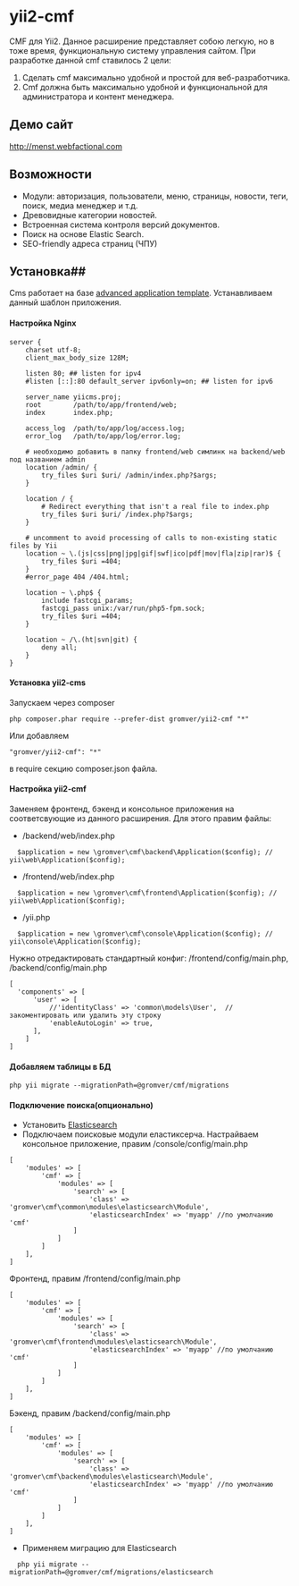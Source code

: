 # yii2-cmf

CMF для Yii2. Данное расширение представляет собою легкую, но в тоже время, функциональную систему управления сайтом. При разработке данной cmf ставилось 2 цели:

1. Сделать cmf максимально удобной и простой для веб-разработчика.
2. Cmf должна быть максимально удобной и функциональной для администратора и контент менеджера.

## Демо сайт
http://menst.webfactional.com

## Возможности

* Модули: авторизация, пользователи, меню, страницы, новости, теги, поиск, медиа менеджер и т.д.
* Древовидные категории новостей.
* Встроенная система контроля версий документов.
* Поиск на основе Elastic Search.
* SEO-friendly адреса страниц (ЧПУ)

## Установка##

Cms работает на базе [advanced application template](http://www.yiiframework.com/doc-2.0/guide-tutorial-advanced-app.html). Устанавливаем данный шаблон приложения.

#### Настройка Nginx
```nginx
server {
    charset utf-8;
    client_max_body_size 128M;

    listen 80; ## listen for ipv4
    #listen [::]:80 default_server ipv6only=on; ## listen for ipv6

    server_name yiicms.proj;
    root        /path/to/app/frontend/web;
    index       index.php;

    access_log  /path/to/app/log/access.log;
    error_log   /path/to/app/log/error.log;

    # необходимо добавить в папку frontend/web симлинк на backend/web под названием admin
	location /admin/ {
        try_files $uri $uri/ /admin/index.php?$args;
    }

    location / {
		# Redirect everything that isn't a real file to index.php
        try_files $uri $uri/ /index.php?$args;
    }

    # uncomment to avoid processing of calls to non-existing static files by Yii
    location ~ \.(js|css|png|jpg|gif|swf|ico|pdf|mov|fla|zip|rar)$ {
        try_files $uri =404;
    }
    #error_page 404 /404.html;

	location ~ \.php$ {
        include fastcgi_params;
        fastcgi_pass unix:/var/run/php5-fpm.sock;
        try_files $uri =404;
    }

    location ~ /\.(ht|svn|git) {
        deny all;
    }
}
```

#### Установка yii2-cms
Запускаем через composer

    php composer.phar require --prefer-dist gromver/yii2-cmf "*"
    
Или добавляем  

    "gromver/yii2-cmf": "*"
    
в require секцию composer.json файла.

#### Настройка yii2-cmf
Заменяем фронтенд, бэкенд и консольное приложения на соответсвующие из данного расширения. Для этого правим файлы:

* /backend/web/index.php
```
  $application = new \gromver\cmf\backend\Application($config); // yii\web\Application($config);
```
* /frontend/web/index.php   
```
  $application = new \gromver\cmf\frontend\Application($config); // yii\web\Application($config);
```
* /yii.php
```
  $application = new \gromver\cmf\console\Application($config); // yii\console\Application($config);
```

Нужно отредактировать стандартный конфиг: /frontend/config/main.php, /backend/config/main.php

``` 
[
  'components' => [
      'user' => [
          //'identityClass' => 'common\models\User',  //закоментировать или удалить эту строку
          'enableAutoLogin' => true,
      ],
    ]
]
```
#### Добавляем таблицы в БД

    php yii migrate --migrationPath=@gromver/cmf/migrations

#### Подключение поиска(опционально)
* Установить [Elasticsearch](http://www.elasticsearch.org/guide/en/elasticsearch/reference/current/_installation.html)
* Подключаем поисковые модули еластиксерча. Настрайваем консольное приложение, правим /console/config/main.php
```
[
    'modules' => [
        'cmf' => [
            'modules' => [
                'search' => [
                    'class' => 'gromver\cmf\common\modules\elasticsearch\Module',
                    'elasticsearchIndex' => 'myapp'	//по умолчанию 'cmf'
                ]
            ]
        ]
    ],
]
```
Фронтенд, правим /frontend/config/main.php
```
[
    'modules' => [
        'cmf' => [
            'modules' => [
                'search' => [
                    'class' => 'gromver\cmf\frontend\modules\elasticsearch\Module',
                    'elasticsearchIndex' => 'myapp'	//по умолчанию 'cmf'
                ]
            ]
        ]
    ],
]
```
Бэкенд, правим /backend/config/main.php
```
[
    'modules' => [
        'cmf' => [
            'modules' => [
                'search' => [
                    'class' => 'gromver\cmf\backend\modules\elasticsearch\Module',
                    'elasticsearchIndex' => 'myapp'	//по умолчанию 'cmf'
                ]
            ]
        ]
    ],
]
```
* Применяем миграцию для Elasticsearch
```
  php yii migrate --migrationPath=@gromver/cmf/migrations/elasticsearch
```
